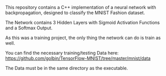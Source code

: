 This repository contains a C++ implementation of a neural network with backpropagation, designed to classify the MNIST Fashion dataset.

The Network contains 3 Hidden Layers with Sigmoid Activation Functions and a Softmax Output.

As this was a training project, the only thing the network can do is train as well.

You can find the necessary training/testing Data here: https://github.com/golbin/TensorFlow-MNIST/tree/master/mnist/data

The Data must be in the same directory as the executable.
